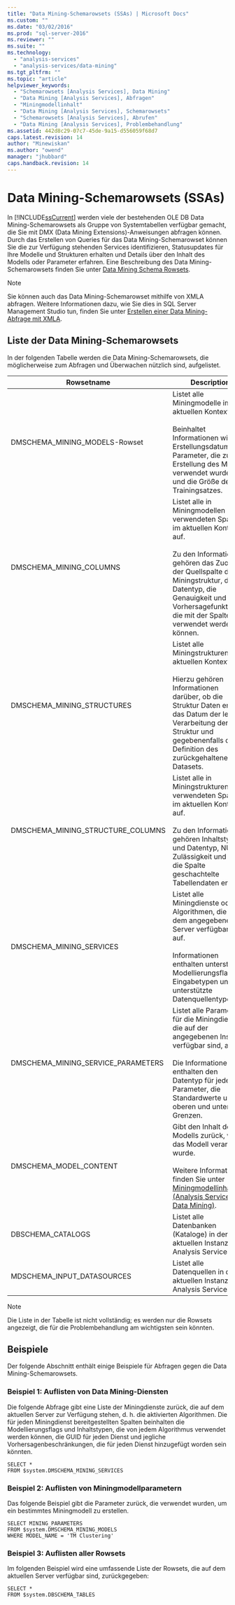 ```yaml
---
title: "Data Mining-Schemarowsets (SSAs) | Microsoft Docs"
ms.custom: ""
ms.date: "03/02/2016"
ms.prod: "sql-server-2016"
ms.reviewer: ""
ms.suite: ""
ms.technology: 
  - "analysis-services"
  - "analysis-services/data-mining"
ms.tgt_pltfrm: ""
ms.topic: "article"
helpviewer_keywords: 
  - "Schemarowsets [Analysis Services], Data Mining"
  - "Data Mining [Analysis Services], Abfragen"
  - "Miningmodellinhalt"
  - "Data Mining [Analysis Services], Schemarowsets"
  - "Schemarowsets [Analysis Services], Abrufen"
  - "Data Mining [Analysis Services], Problembehandlung"
ms.assetid: 442d8c29-07c7-45de-9a15-d556059f68d7
caps.latest.revision: 14
author: "Minewiskan"
ms.author: "owend"
manager: "jhubbard"
caps.handback.revision: 14
---
```

# Data Mining-Schemarowsets (SSAs)
  In [!INCLUDE[ssCurrent](../../includes/sscurrent-md.md)] werden viele der bestehenden OLE DB Data Mining-Schemarowsets als Gruppe von Systemtabellen verfügbar gemacht, die Sie mit DMX (Data Mining Extensions)-Anweisungen abfragen können. Durch das Erstellen von Queries für das Data Mining-Schemarowset können Sie die zur Verfügung stehenden Services identifizieren, Statusupdates für Ihre Modelle und Strukturen erhalten und Details über den Inhalt des Modells oder Parameter erfahren. Eine Beschreibung des Data Mining-Schemarowsets finden Sie unter [Data Mining Schema Rowsets](../../analysis-services/schema-rowsets/data-mining/data-mining-schema-rowsets.md).  
  
> [!NOTE]  
>  Sie können auch das Data Mining-Schemarowset mithilfe von XMLA abfragen. Weitere Informationen dazu, wie Sie dies in SQL Server Management Studio tun, finden Sie unter [Erstellen einer Data Mining-Abfrage mit XMLA](../../analysis-services/data-mining/create-a-data-mining-query-by-using-xmla.md).  
  
## Liste der Data Mining-Schemarowsets  
 In der folgenden Tabelle werden die Data Mining-Schemarowsets, die möglicherweise zum Abfragen und Überwachen nützlich sind, aufgelistet.  
  
|Rowsetname|Description|  
|-----------------|-----------------|  
|DMSCHEMA_MINING_MODELS-Rowset|Listet alle Miningmodelle im aktuellen Kontext auf.<br /><br /> Beinhaltet Informationen wie das Erstellungsdatum, Parameter, die zur Erstellung des Modells verwendet wurden, und die Größe des Trainingsatzes.|  
|DMSCHEMA_MINING_COLUMNS|Listet alle in Miningmodellen verwendeten Spalten im aktuellen Kontext auf.<br /><br /> Zu den Informationen gehören das Zuordnen der Quellspalte der Miningstruktur, der Datentyp, die Genauigkeit und Vorhersagefunktionen, die mit der Spalte verwendet werden können.|  
|DMSCHEMA_MINING_STRUCTURES|Listet alle Miningstrukturen im aktuellen Kontext auf.<br /><br /> Hierzu gehören Informationen darüber, ob die Struktur Daten enthält, das Datum der letzten Verarbeitung der Struktur und gegebenenfalls die Definition des zurückgehaltenen Datasets.|  
|DMSCHEMA_MINING_STRUCTURE_COLUMNS|Listet alle in Miningstrukturen verwendeten Spalten im aktuellen Kontext auf.<br /><br /> Zu den Informationen gehören Inhaltstyp und Datentyp, NULL-Zulässigkeit und ob die Spalte geschachtelte Tabellendaten enthält.|  
|DMSCHEMA_MINING_SERVICES|Listet alle Miningdienste oder Algorithmen, die auf dem angegebenen Server verfügbar sind, auf.<br /><br /> Informationen enthalten unterstützte Modellierungsflags, Eingabetypen und unterstützte Datenquellentypen.|  
|DMSCHEMA_MINING_SERVICE_PARAMETERS|Listet alle Parameter für die Miningdienste, die auf der angegebenen Instanz verfügbar sind, auf.<br /><br /> Die Informationen enthalten den Datentyp für jeden Parameter, die Standardwerte und die oberen und unteren Grenzen.|  
|DMSCHEMA_MODEL_CONTENT|Gibt den Inhalt des Modells zurück, wenn das Modell verarbeitet wurde.<br /><br /> Weitere Informationen finden Sie unter [Miningmodellinhalt &#40;Analysis Services – Data Mining&#41;](../../analysis-services/data-mining/mining-model-content-analysis-services-data-mining.md).|  
|DBSCHEMA_CATALOGS|Listet alle Datenbanken (Kataloge) in der aktuellen Instanz von Analysis Services auf.|  
|MDSCHEMA_INPUT_DATASOURCES|Listet alle Datenquellen in der aktuellen Instanz von Analysis Services auf.|  
  
> [!NOTE]  
>  Die Liste in der Tabelle ist nicht vollständig; es werden nur die Rowsets angezeigt, die für die Problembehandlung am wichtigsten sein könnten.  
  
## Beispiele  
 Der folgende Abschnitt enthält einige Beispiele für Abfragen gegen die Data Mining-Schemarowsets.  
  
### Beispiel 1: Auflisten von Data Mining-Diensten  
 Die folgende Abfrage gibt eine Liste der Miningdienste zurück, die auf dem aktuellen Server zur Verfügung stehen, d. h. die aktivierten Algorithmen. Die für jeden Miningdienst bereitgestellten Spalten beinhalten die Modellierungsflags und Inhaltstypen, die von jedem Algorithmus verwendet werden können, die GUID für jeden Dienst und jegliche Vorhersagenbeschränkungen, die für jeden Dienst hinzugefügt worden sein könnten.  
  
```  
SELECT *  
FROM $system.DMSCHEMA_MINING_SERVICES  
```  
  
### Beispiel 2: Auflisten von Miningmodellparametern  
 Das folgende Beispiel gibt die Parameter zurück, die verwendet wurden, um ein bestimmtes Miningmodell zu erstellen.  
  
```  
SELECT MINING_PARAMETERS   
FROM $system.DMSCHEMA_MINING_MODELS  
WHERE MODEL_NAME = 'TM Clustering'  
```  
  
### Beispiel 3: Auflisten aller Rowsets  
 Im folgenden Beispiel wird eine umfassende Liste der Rowsets, die auf dem aktuellen Server verfügbar sind, zurückgegeben:  
  
```  
SELECT *   
FROM $system.DBSCHEMA_TABLES  
```  
  
  